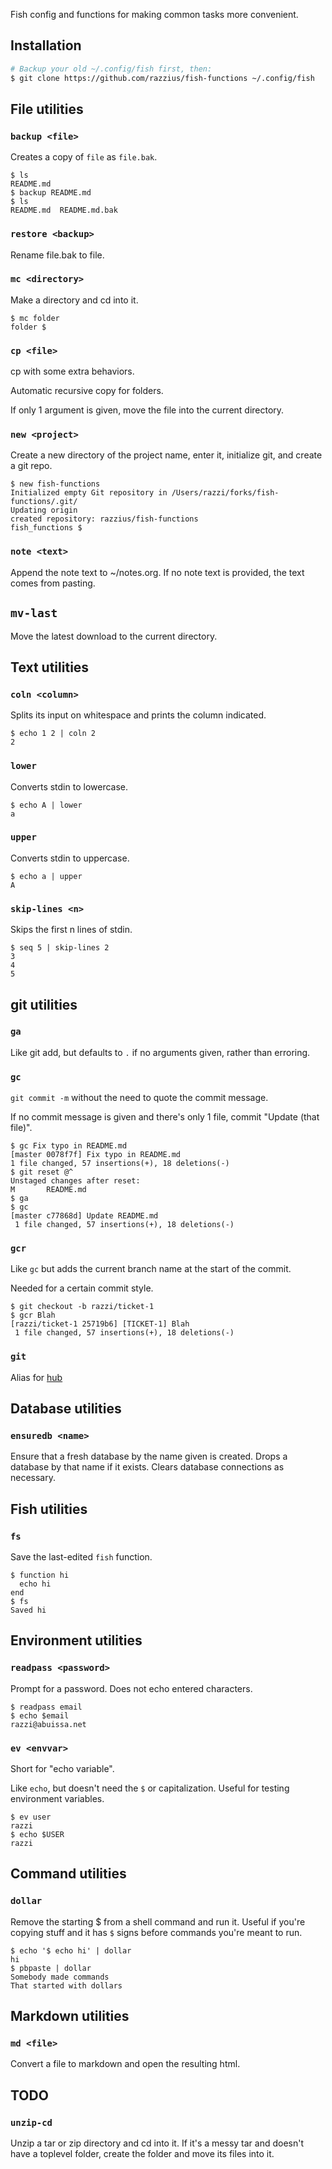 Fish config and functions for making common tasks more convenient.

## Installation

```sh
# Backup your old ~/.config/fish first, then:
$ git clone https://github.com/razzius/fish-functions ~/.config/fish
```

## File utilities

### `backup <file>`

Creates a copy of `file` as `file.bak`.

```fish
$ ls
README.md
$ backup README.md
$ ls
README.md  README.md.bak
```

### `restore <backup>`

Rename file.bak to file.

### `mc <directory>`

Make a directory and cd into it.

```
$ mc folder
folder $
```

### `cp <file>`

cp with some extra behaviors.

Automatic recursive copy for folders.

If only 1 argument is given, move the file into the current directory.

### `new <project>`

Create a new directory of the project name, enter it,
initialize git, and create a git repo.

```
$ new fish-functions
Initialized empty Git repository in /Users/razzi/forks/fish-functions/.git/
Updating origin
created repository: razzius/fish-functions
fish_functions $
```

### `note <text>`

Append the note text to ~/notes.org. If no note text is provided, the text comes from pasting.

## `mv-last`

Move the latest download to the current directory.

## Text utilities

### `coln <column>`

Splits its input on whitespace and prints the column indicated.

```
$ echo 1 2 | coln 2
2
```

### `lower`

Converts stdin to lowercase.

```
$ echo A | lower
a
```

### `upper`

Converts stdin to uppercase.

```
$ echo a | upper
A
```

### `skip-lines <n>`

Skips the first n lines of stdin.

```
$ seq 5 | skip-lines 2
3
4
5
```

## git utilities

### `ga`

Like git add, but defaults to `.` if no arguments given, rather than erroring.

### `gc`

`git commit -m` without the need to quote the commit message.

If no commit message is given and there's only 1 file, commit "Update (that file)".

```
$ gc Fix typo in README.md
[master 0078f7f] Fix typo in README.md
1 file changed, 57 insertions(+), 18 deletions(-)
$ git reset @^
Unstaged changes after reset:
M       README.md
$ ga
$ gc
[master c77868d] Update README.md
 1 file changed, 57 insertions(+), 18 deletions(-)
```

### `gcr`

Like `gc` but adds the current branch name at the start of the commit.

Needed for a certain commit style.

```
$ git checkout -b razzi/ticket-1
$ gcr Blah
[razzi/ticket-1 25719b6] [TICKET-1] Blah
 1 file changed, 57 insertions(+), 18 deletions(-)
```

### `git`

Alias for [hub](https://github.com/github/hub)

## Database utilities

### `ensuredb <name>`

Ensure that a fresh database by the name given is created.
Drops a database by that name if it exists.
Clears database connections as necessary.

## Fish utilities

### `fs`

Save the last-edited `fish` function.

```
$ function hi
  echo hi
end
$ fs
Saved hi
```

## Environment utilities

### `readpass <password>`

Prompt for a password. Does not echo entered characters.

```
$ readpass email
$ echo $email
razzi@abuissa.net
```

### `ev <envvar>`

Short for "echo variable".

Like `echo`, but doesn't need the `$` or capitalization. Useful for testing environment variables.

```
$ ev user
razzi
$ echo $USER
razzi
```

## Command utilities

### `dollar`

Remove the starting $ from a shell command and run it. Useful if you're copying stuff and it has `$` signs before commands you're meant to run.

```
$ echo '$ echo hi' | dollar
hi
$ pbpaste | dollar
Somebody made commands
That started with dollars
```

## Markdown utilities

### `md <file>`

Convert a file to markdown and open the resulting html.

## TODO

### `unzip-cd`

Unzip a tar or zip directory and cd into it. If it's a messy tar and doesn't have a toplevel folder, create the folder and move its files into it.
